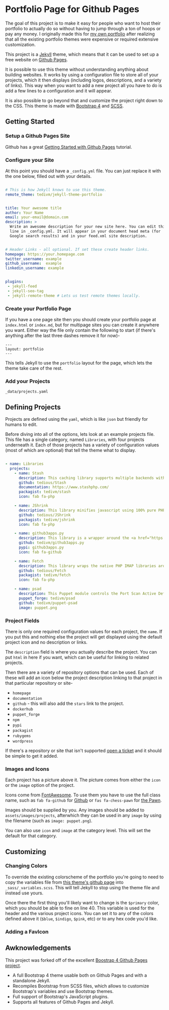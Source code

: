 # Portfolio Page for Github Pages

The goal of this project is to make it easy for people who want to host their portfolio to actually do so without having to jump through a ton of hoops or pay any money. I originally made this for [my own portfolio](https://projects.tedivm.com/) after realizing that all the existing portfolio themes were expensive or required extensive customization.

This project is a [Jekyll](https://jekyllrb.com/) theme, which means that it can be used to set up a free website on [Github Pages](https://pages.github.com/).

It is possible to use this theme without understanding anything about building websites. It works by using a configuration file to store all of your projects, which it then displays (including logos, descriptions, and a variety of links). This way when you want to add a new project all you have to do is add a few lines to a configuration and it will appear.

It is also possible to go beyond that and customize the project right down to the CSS. This theme is made with [Bootstrap 4](https://getbootstrap.com/) and [SCSS](https://sass-lang.com/documentation/syntax).


## Getting Started


### Setup a Github Pages Site

Github has a great [Getting Started with Github Pages](https://fontawesome.com/icons/chess-pawn?style=solid) tutorial.


### Configure your Site

At this point you should have a `_config.yml` file. You can just replace it with the one below, filled out with your details.

```yaml

# This is how Jekyll knows to use this theme.
remote_theme: tedivm/jekyll-theme-portfolio


title: Your awesome title
author: Your Name
email: your-email@domain.com
description: >
  Write an awesome description for your new site here. You can edit this
  line in _config.yml. It will appear in your document head meta (for
  Google search results) and in your feed.xml site description.


# Header Links - all optional. If set these create header links.
homepage: https://your.homepage.com
twitter_username: example
github_username:  example
linkedin_username: example


plugins:
 - jekyll-feed
 - jekyll-seo-tag
 - jekyll-remote-theme # Lets us test remote themes locally.

```


### Create your Portfolio Page

If you have a one page site then you should create your portfolio page at `index.html` or `index.md`, but for multipage sites you can create it anywhere you want. Either way the file only contain the following to start (if there's anything after the last three dashes remove it for now)-

```
---
layout: portfolio
---
```

This tells Jekyll to use the `portfolio` layout for the page, which lets the theme take care of the rest.


### Add your Projects

`_data/projects.yaml`


## Defining Projects

Projects are defined using the `yaml`, which is like `json` but friendly for humans to edit.

Before diving into all of the options, lets look at an example projects file. This file has a single category, named `Libraries`, with four projects underneath it. Each of those projects has a variety of configuration values (most of which are optional) that tell the theme what to display.

```yaml

- name: Libraries
  projects:
    - name: Stash
      description: This caching library supports multiple backends with a consistent frontend. It supports hierarchical keys, stampede and dogpile protection, automatic miss distribution, and more.
      github: tedious/Stash
      documentation: https://www.stashphp.com/
      packagist: tedivm/stash
      icon: fab fa-php

    - name: JShrink
      description: This library minifies javascript using 100% pure PHP, allowing it to be integrated into applications with minimal work and maximum compatibility.
      github: tedious/JShrink
      packagist: tedivm/jshrink
      icon: fab fa-php

    - name: github3apps.py
      description: This library is a wrapper around the <a href="https://github.com/sigmavirus24/github3.py">github3.py</a> library, giving it the ability to build GitHub Applications.
      github: tedivm/github3apps.py
      pypi: github3apps.py
      icon: fab fa-github

    - name: Fetch
      description: This library wraps the native PHP IMAP libraries around a modern object orientated interface.
      github: tedious/Fetch
      packagist: tedivm/fetch
      icon: fab fa-php

    - name: psad
      description: This Puppet module controls the Port Scan Active Defense program, providing active response to block port scans.
      puppet_forge: tedivm/psad
      github: tedivm/puppet-psad
      image: puppet.png

```

### Project Fields

There is only one required configuration values for each project, the `name`. If you put this and nothing else the project will get displayed using the default project icon and no description or links.

The `description` field is where you actually describe the project. You can put `html` in here if you want, which can be useful for linking to related projects.

Then there are a variety of repository options that can be used. Each of these will add an icon below the project description linking to that project in that particular repository or site-

* `homepage`
* `documentation`
* `github` - this will also add the `stars` link to the project.
* `dockerhub`
* `puppet_forge`
* `npm`
* `pypi`
* `packagist`
* `rubygems`
* `wordpress`

If there's a repository or site that isn't supported [open a ticket](https://github.com/tedivm/jekyll-theme-portfolio/issues/new?title=Please+add+project+link+support+for+X&body=Here%27s+an+example+link%3A+) and it should be simple to get it added.


### Images and Icons

Each project has a picture above it. The picture comes from either the `icon` or the `image` option of the project.

Icons come from [FontAwesome](https://fontawesome.com/icons?d=gallery&m=free). To use them you have to use the full class name, such as `fab fa-github` for [Github](https://fontawesome.com/icons/github?style=brands) or `fas fa-chess-pawn` for [the Pawn](https://fontawesome.com/icons/chess-pawn?style=solid).

Images should be supplied by you. Any images should be added to `assets/images/projects`, afterwhich they can be used in any `image` by using the filename (such as `image: puppet.png`).

You can also use `icon` and `image` at the category level. This will set the default for that category.


## Customizing

### Changing Colors

To override the existing colorscheme of the portfolio you're going to need to copy the variables file from [this theme's github page](https://raw.githubusercontent.com/tedivm/jekyll-theme-portfolio/master/_sass/_variables.scss) into `_sass/_variables.scss`. This will tell Jekyll to stop using the theme file and instead use yours.

Once there the first thing you'll likely want to change is the `$primary` color, which you should be able to fine on line 40. This variable is used for the header and the various project icons. You can set it to any of the colors defined above it (`$blue`, `$indigo`, `$pink`, etc) or to any hex code you'd like.


### Adding a FavIcon



## Awknowledgements

This project was forked off of the excellent [Boostrap 4 Github Pages project](https://github.com/nicolas-van/bootstrap-4-github-pages).

* A full Bootstrap 4 theme usable both on Github Pages and with a standalone Jekyll.
* Recompiles Bootstrap from SCSS files, which allows to customize Bootstrap's variables and use Bootstrap themes.
* Full support of Bootstrap's JavaScript plugins.
* Supports all features of Github Pages and Jekyll.
